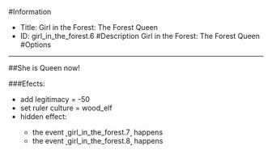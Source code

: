 #Information
 - Title: Girl in the Forest: The Forest Queen
 - ID: girl_in_the_forest.6
#Description
Girl in the Forest: The Forest Queen
#Options

___
##She is Queen now!

###Efects:<ul><li>add legitimacy = -50</li><li>set ruler culture = wood_elf</li><li>hidden effect:</li><ul><li>the event ˻girl_in_the_forest.7˼ happens</li><li>the event ˻girl_in_the_forest.8˼ happens</li></ul></ul>
